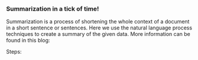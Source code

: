 ### Summarization in a tick of time!

Summarization is a process of shortening the whole context of a document in a short sentence or sentences. Here we use the natural language process techniques to create a summary of the given data. More information can be found in this blog:

Steps:
